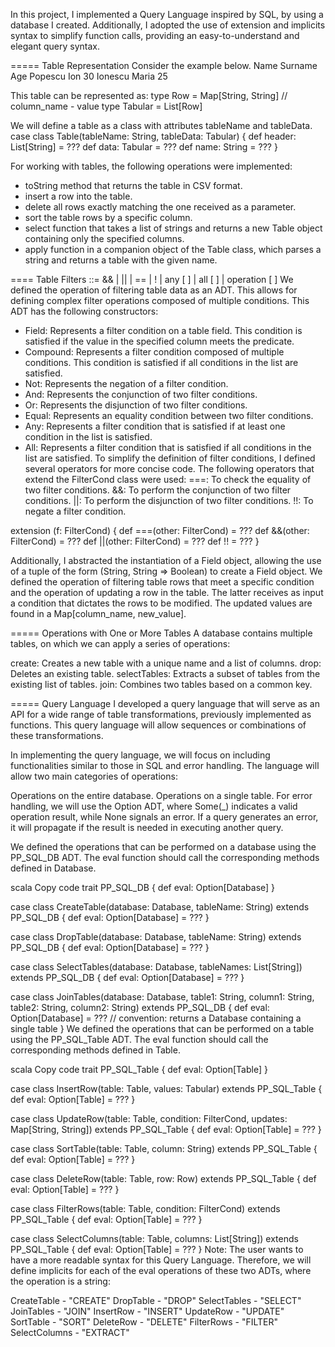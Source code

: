 In this project, I implemented a Query Language inspired by SQL, by using a database I created. 
Additionally, I adopted the use of extension and implicits syntax to simplify function calls, providing an easy-to-understand and elegant query syntax.

===== Table Representation
Consider the example below.
Name	   Surname	Age
Popescu	  Ion	    30
Ionescu	  Maria	  25

This table can be represented as:
type Row = Map[String, String] // column_name - value
type Tabular = List[Row]

We will define a table as a class with attributes tableName and tableData.
case class Table(tableName: String, tableData: Tabular) {
  def header: List[String] = ???
  def data: Tabular = ???
  def name: String = ???
}

For working with tables, the following operations were implemented:
- toString method that returns the table in CSV format.
- insert a row into the table.
- delete all rows exactly matching the one received as a parameter.
- sort the table rows by a specific column.
- select function that takes a list of strings and returns a new Table object containing only the specified columns.
- apply function in a companion object of the Table class, which parses a string and returns a table with the given name.

==== Table Filters
<filter> ::= 
    <filter> && <filter> | 
    <filter> || <filter> |
    <filter> == <filter> |
    !<filter> |
    any [ <filter> ] |
    all [ <filter> ] |
    operation [ <filter> ]
We defined the operation of filtering table data as an ADT. This allows for defining complex filter operations composed of multiple conditions. This ADT has the following constructors:
- Field: Represents a filter condition on a table field. This condition is satisfied if the value in the specified column meets the predicate.
- Compound: Represents a filter condition composed of multiple conditions. This condition is satisfied if all conditions in the list are satisfied.
- Not: Represents the negation of a filter condition.
- And: Represents the conjunction of two filter conditions.
- Or: Represents the disjunction of two filter conditions.
- Equal: Represents an equality condition between two filter conditions.
- Any: Represents a filter condition that is satisfied if at least one condition in the list is satisfied.
- All: Represents a filter condition that is satisfied if all conditions in the list are satisfied.
To simplify the definition of filter conditions, I defined several operators for more concise code. The following operators that extend the FilterCond class were used:
===: To check the equality of two filter conditions.
&&: To perform the conjunction of two filter conditions.
||: To perform the disjunction of two filter conditions.
!!: To negate a filter condition.

extension (f: FilterCond) {
  def ===(other: FilterCond) = ???
  def &&(other: FilterCond) = ???
  def ||(other: FilterCond) = ???
  def !! = ???
}

Additionally, I abstracted the instantiation of a Field object, allowing the use of a tuple of the form (String, String ⇒ Boolean) to create a Field object. 
We defined the operation of filtering table rows that meet a specific condition and the operation of updating a row in the table. The latter receives as 
input a condition that dictates the rows to be modified. The updated values are found in a Map[column_name, new_value].

===== Operations with One or More Tables
A database contains multiple tables, on which we can apply a series of operations:

create: Creates a new table with a unique name and a list of columns.
drop: Deletes an existing table.
selectTables: Extracts a subset of tables from the existing list of tables.
join: Combines two tables based on a common key.

===== Query Language
I developed a query language that will serve as an API for a wide range of table transformations, previously implemented as functions. This query language will allow 
sequences or combinations of these transformations.

In implementing the query language, we will focus on including functionalities similar to those in SQL and error handling. The language will allow two main categories of operations:

Operations on the entire database.
Operations on a single table.
For error handling, we will use the Option ADT, where Some(_) indicates a valid operation result, while None signals an error. If a query generates an error, it will 
propagate if the result is needed in executing another query.

We defined the operations that can be performed on a database using the PP_SQL_DB ADT. The eval function should call the corresponding methods defined in Database.

scala
Copy code
trait PP_SQL_DB {
  def eval: Option[Database]
}

case class CreateTable(database: Database, tableName: String) extends PP_SQL_DB {
  def eval: Option[Database] = ???
}

case class DropTable(database: Database, tableName: String) extends PP_SQL_DB {
  def eval: Option[Database] = ???
}

case class SelectTables(database: Database, tableNames: List[String]) extends PP_SQL_DB {
  def eval: Option[Database] = ???
}

case class JoinTables(database: Database, table1: String, column1: String, table2: String, column2: String) extends PP_SQL_DB {
  def eval: Option[Database] = ??? // convention: returns a Database containing a single table
}
We defined the operations that can be performed on a table using the PP_SQL_Table ADT. The eval function should call the corresponding methods defined in Table.

scala
Copy code
trait PP_SQL_Table {
  def eval: Option[Table]
}

case class InsertRow(table: Table, values: Tabular) extends PP_SQL_Table {
  def eval: Option[Table] = ???
}

case class UpdateRow(table: Table, condition: FilterCond, updates: Map[String, String]) extends PP_SQL_Table {
  def eval: Option[Table] = ???
}

case class SortTable(table: Table, column: String) extends PP_SQL_Table {
  def eval: Option[Table] = ???
}

case class DeleteRow(table: Table, row: Row) extends PP_SQL_Table {
  def eval: Option[Table] = ???
}

case class FilterRows(table: Table, condition: FilterCond) extends PP_SQL_Table {
  def eval: Option[Table] = ???
}

case class SelectColumns(table: Table, columns: List[String]) extends PP_SQL_Table {
  def eval: Option[Table] = ???
}
Note: The user wants to have a more readable syntax for this Query Language. Therefore, we will define implicits for each of the eval operations of these two ADTs, 
where the operation is a string:

CreateTable - "CREATE"
DropTable - "DROP"
SelectTables - "SELECT"
JoinTables - "JOIN"
InsertRow - "INSERT"
UpdateRow - "UPDATE"
SortTable - "SORT"
DeleteRow - "DELETE"
FilterRows - "FILTER"
SelectColumns - "EXTRACT"
